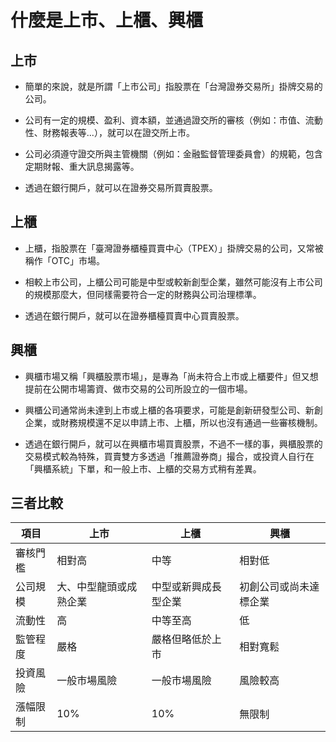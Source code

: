 # 什麼是上市、上櫃、興櫃

## 上市

- 簡單的來說，就是所謂「上市公司」指股票在「台灣證券交易所」掛牌交易的公司。

- 公司有一定的規模、盈利、資本額，並通過證交所的審核（例如：市值、流動性、財務報表等...），就可以在證交所上市。

- 公司必須遵守證交所與主管機關（例如：金融監督管理委員會）的規範，包含定期財報、重大訊息揭露等。

- 透過在銀行開戶，就可以在證券交易所買賣股票。

## 上櫃

- 上櫃，指股票在「臺灣證券櫃檯買賣中心（TPEX）」掛牌交易的公司，又常被稱作「OTC」市場。

- 相較上市公司，上櫃公司可能是中型或較新創型企業，雖然可能沒有上市公司的規模那麼大，但同樣需要符合一定的財務與公司治理標準。

- 透過在銀行開戶，就可以在證券櫃檯買賣中心買賣股票。

## 興櫃

- 興櫃市場又稱「興櫃股票市場」，是專為「尚未符合上市或上櫃要件」但又想提前在公開市場籌資、做市交易的公司所設立的一個市場。

- 興櫃公司通常尚未達到上市或上櫃的各項要求，可能是創新研發型公司、新創企業，或財務規模還不足以申請上市、上櫃，所以也沒有通過一些審核機制。

- 透過在銀行開戶，就可以在興櫃市場買賣股票，不過不一樣的事，興櫃股票的交易模式較為特殊，買賣雙方多透過「推薦證券商」撮合，或投資人自行在「興櫃系統」下單，和一般上市、上櫃的交易方式稍有差異。

## 三者比較

| 項目     | 上市                   | 上櫃                 | 興櫃                   |
| -------- | ---------------------- | -------------------- | ---------------------- |
| 審核門檻 | 相對高                 | 中等                 | 相對低                 |
| 公司規模 | 大、中型龍頭或成熟企業 | 中型或新興成長型企業 | 初創公司或尚未達標企業 |
| 流動性   | 高                     | 中等至高             | 低                     |
| 監管程度 | 嚴格                   | 嚴格但略低於上市     | 相對寬鬆               |
| 投資風險 | 一般市場風險           | 一般市場風險         | 風險較高               |
| 漲幅限制 | 10%                    | 10%                  | 無限制                 |
